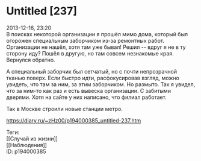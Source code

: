 Untitled [237]
===============

   
 2013-12-16, 23:20   
  В поисках некоторой организации я прошёл мимо дома, который был огорожен специальным заборчиком из-за ремонтных работ. Организации не нашёл, хотя там уже бывал! Решил -- вдруг я не в ту сторону иду? Пошёл в другую, но там совсем незнакомые края. Вернулся обратно.   
   
 А специальный заборчик был сетчатый, но с почти непрозрачной тканью поверх. Если быстро идти, расфокусировав взгляд, можно увидеть, что там за ним, за этим заборчиком. Но размыто. Так я увидел, что за ним-то как раз и есть вывеска организации. С забитыми дверями. Хотя на сайте у них написано, что филиал работает.   
   
 Так в Москве строили новые станции метро.   
    
 <https://diary.ru/~zHz00/p194000385_untitled-237.htm>   
   
 Теги:   
 [[Случай из жизни]]   
 [[Наблюдения]]   
 ID: p194000385